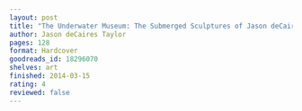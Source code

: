 ```yaml
---
layout: post
title: "The Underwater Museum: The Submerged Sculptures of Jason deCaires Taylor"
author: Jason deCaires Taylor
pages: 128
format: Hardcover
goodreads_id: 18296070
shelves: art
finished: 2014-03-15
rating: 4
reviewed: false
---
```

